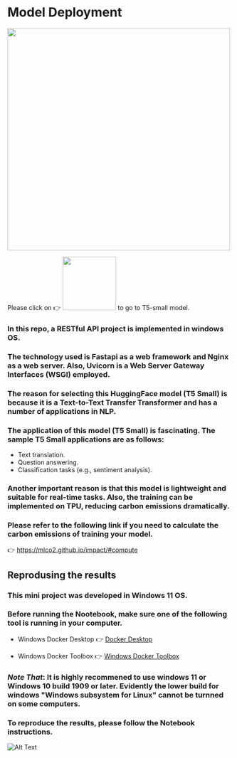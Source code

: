 # Model Deployment

[<img src="https://miro.medium.com/max/1280/0*xfXDPjASztwmJlOa.gif" width="500"/>]([https://huggingface.co/t5-small](https://miro.medium.com/max/1280/0*xfXDPjASztwmJlOa.gif))


Please click on 👉  [<img src="https://camo.githubusercontent.com/b253a30b83a0724f3f74f3f58236fb49ced8d7b27cb15835c9978b54e444ab08/68747470733a2f2f68756767696e67666163652e636f2f64617461736574732f68756767696e67666163652f646f63756d656e746174696f6e2d696d616765732f7265736f6c76652f6d61696e2f7472616e73666f726d6572735f6c6f676f5f6e616d652e706e67" width="120"/>](https://huggingface.co/t5-small)  to go to T5-small model.





### In this repo, a RESTful API project is implemented in windows OS.

### The technology used is Fastapi as a web framework and Nginx as a web server. Also, Uvicorn is a Web Server Gateway Interfaces (WSGI) employed. 

### The reason for selecting this HuggingFace model (T5 Small) is because it is a Text-to-Text Transfer Transformer and has a number of applications in NLP. 

### The application of this model (T5 Small) is fascinating. The sample T5 Small applications are as follows:

* Text translation.
* Question answering.
* Classification tasks (e.g., sentiment analysis).

### Another important reason is that this model is lightweight and suitable for real-time tasks. Also, the training can be implemented on TPU, reducing carbon emissions dramatically. 

### Please refer to the following link if you need to calculate the carbon emissions of training your model. 

👉 https://mlco2.github.io/impact/#compute


## Reprodusing the results

### This mini project was developed in Windows 11 OS.

### Before running the Nootebook, make sure one of the following tool is running in your computer.

* Windows Docker Desktop  👉 [Docker Desktop](https://docs.docker.com/engine/install/)


* Windows Docker Toolbox  👉 [Windows Docker Toolbox ](https://docs.bitnami.com/containers/how-to/install-docker-in-windows/)


### *Note That*: It is highly recommened to use windows 11 or Windows 10 build 1909 or later. Evidently the lower build for windows "Windows subsystem for Linux" cannot be turnned on some computers. 


### To reproduce the results, please follow the Notebook instructions. 

![Alt Text](https://miro.medium.com/max/1280/0*xfXDPjASztwmJlOa.gif)





